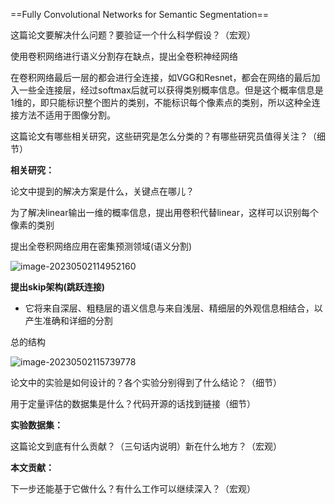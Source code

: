 ==Fully Convolutional Networks for Semantic Segmentation==





这篇论文要解决什么问题？要验证一个什么科学假设？（宏观）

 

使用卷积网络进行语义分割存在缺点，提出全卷积神经网络



在卷积网络最后一层的都会进行全连接，如VGG和Resnet，都会在网络的最后加入一些全连接层，经过softmax后就可以获得类别概率信息。但是这个概率信息是1维的，即只能标识整个图片的类别，不能标识每个像素点的类别，所以这种全连接方法不适用于图像分割。





这篇论文有哪些相关研究，这些研究是怎么分类的？有哪些研究员值得关注？（细节）

**相关研究：**

 





论文中提到的解决方案是什么，关键点在哪儿？

 

为了解决linear输出一维的概率信息，提出用卷积代替linear，这样可以识别每个像素的类别

提出全卷积网络应用在密集预测领域(语义分割)



![image-20230502114952160](https://zhangwenkang666.oss-cn-beijing.aliyuncs.com/image-20230502114952160.png)







**提出skip架构(跳跃连接)**

- 它将来自深层、粗糙层的语义信息与来自浅层、精细层的外观信息相结合，以产生准确和详细的分割

 







总的结构

![image-20230502115739778](https://zhangwenkang666.oss-cn-beijing.aliyuncs.com/image-20230502115739778.png)











论文中的实验是如何设计的？各个实验分别得到了什么结论？（细节）

 











用于定量评估的数据集是什么？代码开源的话找到链接（细节）

**实验数据集：**

 

这篇论文到底有什么贡献？（三句话内说明）新在什么地方？（宏观）

**本文贡献：**

 





下一步还能基于它做什么？有什么工作可以继续深入？（宏观）